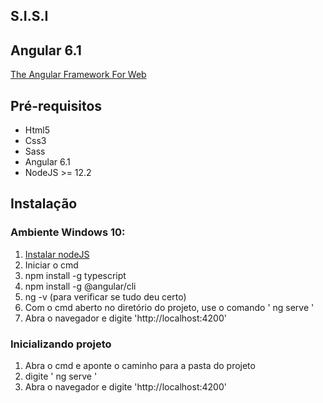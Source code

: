 ## S.I.S.I

## Angular 6.1

[The Angular Framework For Web](https://angular.io/docs)

## Pré-requisitos

- Html5
- Css3
- Sass
- Angular 6.1
- NodeJS >= 12.2

## Instalação

### Ambiente Windows 10:

1. [Instalar nodeJS](https://nodejs.org/en/)
2. Iniciar o cmd
3. npm install -g typescript
4. npm install -g @angular/cli
5. ng -v (para verificar se tudo deu certo)
6. Com o cmd aberto no diretório do projeto, use o comando ' ng serve '
7. Abra o navegador e digite 'http://localhost:4200'

### Inicializando projeto

1. Abra o cmd e aponte o caminho para a pasta do projeto
2. digite ' ng serve '
3. Abra o navegador e digite 'http://localhost:4200'

